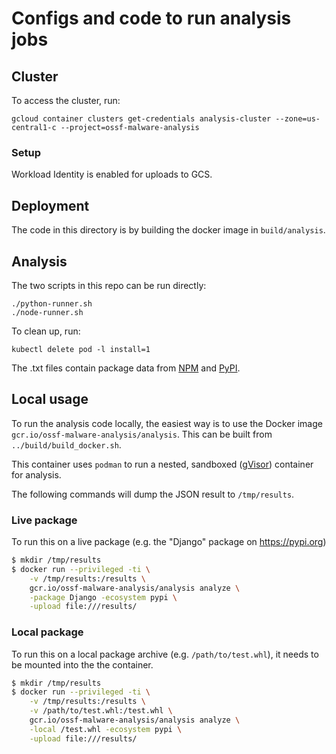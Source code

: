# Configs and code to run analysis jobs

## Cluster

To access the cluster, run:

```shell
gcloud container clusters get-credentials analysis-cluster --zone=us-central1-c --project=ossf-malware-analysis
```

### Setup

Workload Identity is enabled for uploads to GCS.

## Deployment

The code in this directory is by building the docker image in `build/analysis`.

## Analysis

The two scripts in this repo can be run directly:

```shell
./python-runner.sh
./node-runner.sh
```

To clean up, run:

```shell
kubectl delete pod -l install=1
```

The .txt files contain package data from [NPM](https://medium.com/r/?url=https%3A%2F%2Fwww.npmjs.com%2Fbrowse%2Fdepended) and [PyPI](https://medium.com/r/?url=https%3A%2F%2Fhugovk.github.io%2Ftop-pypi-packages%2Ftop-pypi-packages-30-days.json).

## Local usage

To run the analysis code locally, the easiest way is to use the Docker image
`gcr.io/ossf-malware-analysis/analysis`. This can be built from
`../build/build_docker.sh`.

This container uses `podman` to run a nested, sandboxed ([gVisor]) container for
analysis.

The following commands will dump the JSON result to `/tmp/results`.

[gVisor]: https://gvisor.dev/

### Live package
To run this on a live package (e.g. the "Django" package on https://pypi.org)

```bash
$ mkdir /tmp/results
$ docker run --privileged -ti \
    -v /tmp/results:/results \
    gcr.io/ossf-malware-analysis/analysis analyze \
    -package Django -ecosystem pypi \
    -upload file:///results/
```

### Local package
To run this on a local package archive (e.g. `/path/to/test.whl`), it needs to
be mounted into the the container.

```bash
$ mkdir /tmp/results
$ docker run --privileged -ti \
    -v /tmp/results:/results \
    -v /path/to/test.whl:/test.whl \
    gcr.io/ossf-malware-analysis/analysis analyze \
    -local /test.whl -ecosystem pypi \
    -upload file:///results/
```
